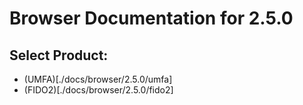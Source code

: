 # Browser Documentation for 2.5.0

## Select Product:
- (UMFA)[./docs/browser/2.5.0/umfa]
- (FIDO2)[./docs/browser/2.5.0/fido2]
